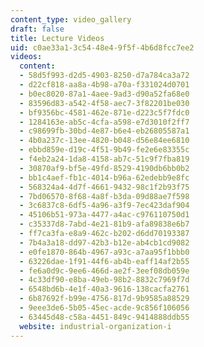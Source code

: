 ```yaml
---
content_type: video_gallery
draft: false
title: Lecture Videos
uid: c0ae33a1-3c54-48e4-9f5f-4b6d8fcc7ee2
videos:
  content:
  - 58d5f993-d2d5-4903-8250-d7a784ca3a72
  - d22cf818-aa8a-4b98-a70a-f331024d0701
  - b0ec8020-87a1-4aee-9ad3-d90a52fa68e0
  - 83596d83-a542-4f58-aec7-3f82201be030
  - bf9356bc-4581-462e-871e-d223c5f7fdc0
  - 1284163e-ab5c-4cfa-a598-e7d3010f2ff7
  - c98699fb-30bd-4e87-b6e4-eb26805587a1
  - 4b0a237c-13ee-4820-b048-d56e84ee6810
  - ebbd859e-d19c-4f51-9b49-fe2e6e83355c
  - f4eb2a24-1da8-4158-ab7c-51c9f7fba819
  - 30870af9-bf5e-49fd-8529-4190db6bb0b2
  - bb1c4aef-fb1c-4014-b96a-62edebb9e8fc
  - 568324a4-4d7f-4661-9432-98c1f2b93f75
  - 7bd06570-8f68-4a8f-b3da-09d88ae7f598
  - 3c6837c8-6df5-4a96-a3f9-7ec423daf904
  - 45106b51-973a-4477-a4ac-c976110750d1
  - c35337d8-7abd-4e21-81b9-afa89838e6b7
  - ff7ca3fa-e8a9-462c-b202-d6dd70193387
  - 7b4a3a18-dd97-42b3-b12e-ab4cb1cd9082
  - e0fe1870-864b-4967-a93c-a7aa95f1bbb0
  - 63226dae-1f91-44f6-ab4b-eaff14af2b55
  - fe6a0d9c-9ee6-466d-ae2f-3eef08db059e
  - 4c33df90-e8ba-49eb-98b2-8832c7969f7d
  - 6548bd6b-4e1f-40a3-9616-138cacfa2761
  - 6b87692f-b99e-4756-817d-9b9585a88529
  - 9eee3de6-5b05-45ec-acde-9c856f106056
  - 63445d48-c58a-4451-849c-9414888ddb55
  website: industrial-organization-i
---
```

